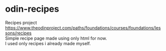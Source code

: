 # odin-recipes

Recipes project https://www.theodinproject.com/paths/foundations/courses/foundations/lessons/recipes  
Simple recipe page made using only html for now.  
I used only  recipes i already made myself. 
